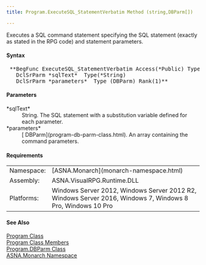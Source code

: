 ```yaml
---
title: Program.ExecuteSQL_StatementVerbatim Method (string,DBParm[])

---
```


Executes a SQL command statement specifying the SQL statement (exactly as stated in the RPG code) and statement parameters.
<!-- start -->

#### Syntax
<pre class="prettyprint"> **BegFunc ExecuteSQL_StatementVerbatim Access(*Public) Type(void)
   DclSrParm *sqlText*  Type(*String)
   DclSrParm *parameters*  Type (DBParm) Rank(1)** </pre>

#### Parameters
<dl>
        <dt>
 *sqlText* 
        </dt>
        <dd>String. The SQL statement
        with a substitution variable defined for each
        parameter.</dd>
        <dt>
 *parameters*  </dt>
        <dd>
          [
        DBParm](program-db-parm-class.html). An array containing the command
        parameters.</dd>
</dl>

<!-- -->

 <!-- start -->

#### Requirements
<table class="dttable" cellspacing="0" cellpadding="4" width="60%">
           <colgroup>
            <col width="15%" style="font-weight:bold" />
            <col width="85%" />
          </colgroup>
          <tr>
            <td>Namespace:</td>
            <td>[ASNA.Monarch](monarch-namespace.html)</td>
          </tr>
          <tr>
            <td>Assembly:</td>
            <td>ASNA.VisualRPG.Runtime.DLL</td>
          </tr>
         <tr>
            <td>Platforms:</td>
            <td> Windows Server 2012, Windows Server 2012 R2, Windows Server 2016, Windows 7, Windows 8 Pro, Windows 10 Pro</td>
         </tr>
</table>

<!-- end -->

#### See Also
[Program Class](program-class.html) <br /> [Program Class Members](program-class-members.html) <br /> [ Program.DBParm Class](program-db-parm-class.html) <br /> [ASNA.Monarch Namespace](monarch-namespace.html) 
